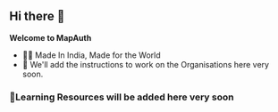 ## Hi there 👋


**Welcome to MapAuth**

- 🙋‍♀️ Made In India, Made for the World 
- 🙋‍ We'll add the instructions to work on the Organisations here very soon.

### 🙋‍Learning Resources will be added here very soon


